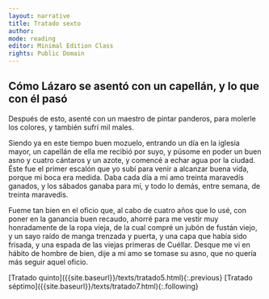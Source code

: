 ```yaml
---
layout: narrative
title: Tratado sexto
author:
mode: reading
editor: Minimal Edition Class
rights: Public Domain
---
```


  
## Cómo Lázaro se asentó con un capellán, y lo que con él pasó

  
Después de esto, asenté con un maestro de pintar panderos, para molerle los colores, y también sufrí mil males.
 
Siendo ya en este tiempo buen mozuelo, entrando un día en la iglesia mayor, un capellán de ella me recibió por suyo, y púsome en poder un buen asno y cuatro cántaros y un azote, y comencé a echar agua por la ciudad. Éste fue el primer escalón que yo subí para venir a alcanzar buena vida, porque mi boca era medida. Daba cada día a mi amo treinta maravedís ganados, y los sábados ganaba para mí, y todo lo demás, entre semana, de treinta maravedís.
 
Fueme tan bien en el oficio que, al cabo de cuatro años que lo usé, con poner en la ganancia buen recaudo, ahorré para me vestir muy honradamente de la ropa vieja, de la cual compré un jubón de fustán viejo, y un sayo raído de manga trenzada y puerta, y una capa que había sido frisada, y una espada de las viejas primeras de Cuéllar. Desque me vi en hábito de hombre de bien, dije a mi amo se tomase su asno, que no quería más seguir aquel oficio.
  

<div class="inline-nav" markdown="1">
[Tratado quinto]({{site.baseurl}}/texts/tratado5.html){:.previous}
[Tratado séptimo]({{site.baseurl}}/texts/tratado7.html){:.following}

</div>